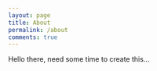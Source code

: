 ```yaml
---
layout: page
title: About
permalink: /about
comments: true
---
```

Hello there, need some time to create this...